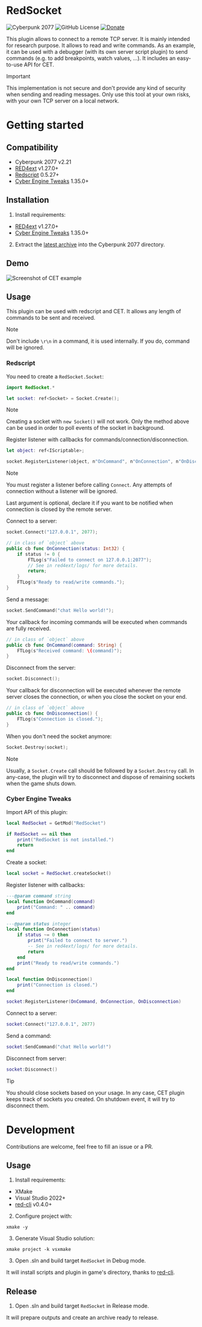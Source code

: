 # RedSocket

![Cyberpunk 2077](https://img.shields.io/badge/Cyberpunk%202077-v2.21-blue)
![GitHub License](https://img.shields.io/github/license/rayshader/cp2077-red-socket)
[![Donate](https://img.shields.io/badge/donate-buy%20me%20a%20coffee-yellow)](https://www.buymeacoffee.com/lpfreelance)

This plugin allows to connect to a remote TCP server. It is mainly intended for
research purpose. It allows to read and write commands. As an example, it can
be used with a debugger (with its own server script plugin) to send commands 
(e.g. to add breakpoints, watch values, ...). It includes an easy-to-use API for
CET.

> [!IMPORTANT]  
> This implementation is not secure and don't provide any kind of security when
> sending and reading messages. Only use this tool at your own risks, with your
> own TCP server on a local network.

# Getting started

## Compatibility
- Cyberpunk 2077 v2.21
- [RED4ext] v1.27.0+
- [Redscript] 0.5.27+
- [Cyber Engine Tweaks] 1.35.0+

## Installation
1. Install requirements:
- [RED4ext] v1.27.0+
- [Cyber Engine Tweaks] 1.35.0+

2. Extract the [latest archive] into the Cyberpunk 2077 directory.

## Demo

![Screenshot of CET example](demo.png)

## Usage

This plugin can be used with redscript and CET. It allows any length of commands
to be sent and received.

> [!NOTE]  
> Don't include `\r\n` in a command, it is used internally. If you do, command
> will be ignored.

### Redscript

You need to create a `RedSocket.Socket`:
```swift
import RedSocket.*

let socket: ref<Socket> = Socket.Create();
```

> [!NOTE]  
> Creating a socket with `new Socket()` will not work. Only the method above can
> be used in order to poll events of the socket in background.

Register listener with callbacks for commands/connection/disconnection.
```swift
let object: ref<IScriptable>;

socket.RegisterListener(object, n"OnCommand", n"OnConnection", n"OnDisconnection");
```

> [!NOTE]  
> You must register a listener before calling `Connect`. Any attempts of 
> connection without a listener will be ignored.
> 
> Last argument is optional, declare it if you want to be notified when 
> connection is closed by the remote server.

Connect to a server:
```swift
socket.Connect("127.0.0.1", 2077);

// in class of `object` above
public cb func OnConnection(status: Int32) {
    if status != 0 {
        FTLog(s"Failed to connect on 127.0.0.1:2077");
        // See in red4ext/logs/ for more details.
        return;
    }
    FTLog(s"Ready to read/write commands.");
}
```

Send a message:
```swift
socket.SendCommand("chat Hello world!");
```

Your callback for incoming commands will be executed when commands are fully
received.
```swift
// in class of `object` above
public cb func OnCommand(command: String) {
    FTLog(s"Received command: \(command)");
}
```

Disconnect from the server:
```swift
socket.Disconnect();
```

Your callback for disconnection will be executed whenever the remote server
closes the connection, or when you close the socket on your end.
```swift
// in class of `object` above
public cb func OnDisconnection() {
    FTLog(s"Connection is closed.");
}
```

When you don't need the socket anymore:
```swift
Socket.Destroy(socket);
```

> [!NOTE]  
> Usually, a `Socket.Create` call should be followed by a `Socket.Destroy` call.
> In any-case, the plugin will try to disconnect and dispose of remaining 
> sockets when the game shuts down.

### Cyber Engine Tweaks

Import API of this plugin:
```lua
local RedSocket = GetMod("RedSocket")

if RedSocket == nil then
    print("RedSocket is not installed.")
    return
end
```

Create a socket:
```lua
local socket = RedSocket.createSocket()
```

Register listener with callbacks:
```lua
---@param command string
local function OnCommand(command)
    print("Command: " .. command)
end

---@param status integer
local function OnConnection(status)
    if status ~= 0 then
        print("Failed to connect to server.")
        -- See in red4ext/logs/ for more details.
        return
    end
    print("Ready to read/write commands.")
end

local function OnDisconnection()
    print("Connection is closed.")
end

socket:RegisterListener(OnCommand, OnConnection, OnDisconnection)
```

Connect to a server:
```lua
socket:Connect("127.0.0.1", 2077)
```

Send a command:
```lua
socket:SendCommand("chat Hello world!")
```

Disconnect from server:
```lua
socket:Disconnect()
```

> [!TIP]  
> You should close sockets based on your usage. In any case, CET plugin keeps
> track of sockets you created. On shutdown event, it will try to disconnect 
> them.


# Development
Contributions are welcome, feel free to fill an issue or a PR.

## Usage
1. Install requirements:
- XMake
- Visual Studio 2022+
- [red-cli] v0.4.0+
2. Configure project with:
```shell
xmake -y
```

3. Generate Visual Studio solution:
```shell
xmake project -k vsxmake
```

3. Open .sln and build target `RedSocket` in Debug mode.

It will install scripts and plugin in game's directory, thanks to [red-cli].

## Release
1. Open .sln and build target `RedSocket` in Release mode.

It will prepare outputs and create an archive ready to release. 

<!-- Table of links -->
[RED4ext]: https://github.com/WopsS/RED4ext
[Redscript]: https://github.com/jac3km4/redscript
[Cyber Engine Tweaks]: https://github.com/maximegmd/CyberEngineTweaks
[latest archive]: https://github.com/rayshader/cp2077-red-socket/releases/latest
[red-cli]: https://github.com/rayshader/cp2077-red-cli/releases/latest